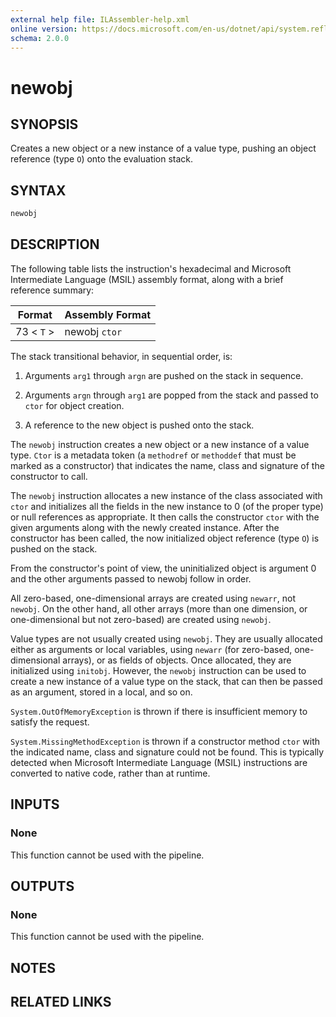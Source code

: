 ```yaml
---
external help file: ILAssembler-help.xml
online version: https://docs.microsoft.com/en-us/dotnet/api/system.reflection.emit.opcodes.newobj
schema: 2.0.0
---
```


# newobj

## SYNOPSIS

Creates a new object or a new instance of a value type, pushing an object reference (type `O`) onto the evaluation stack.

## SYNTAX

```powershell
newobj
```

## DESCRIPTION

The following table lists the instruction's hexadecimal and Microsoft Intermediate Language (MSIL) assembly format, along with a brief reference summary:

| Format     | Assembly Format |
| ---------- | --------------- |
| 73 < `T` > | newobj `ctor`   |

 The stack transitional behavior, in sequential order, is:

1.  Arguments `arg1` through `argn` are pushed on the stack in sequence.

2.  Arguments `argn` through `arg1` are popped from the stack and passed to `ctor` for object creation.

3.  A reference to the new object is pushed onto the stack.

 The `newobj` instruction creates a new object or a new instance of a value type. `Ctor` is a metadata token (a `methodref` or `methoddef` that must be marked as a constructor) that indicates the name, class and signature of the constructor to call.

 The `newobj` instruction allocates a new instance of the class associated with `ctor` and initializes all the fields in the new instance to 0 (of the proper type) or null references as appropriate. It then calls the constructor `ctor` with the given arguments along with the newly created instance. After the constructor has been called, the now initialized object reference (type `O`) is pushed on the stack.

 From the constructor's point of view, the uninitialized object is argument 0 and the other arguments passed to newobj follow in order.

 All zero-based, one-dimensional arrays are created using `newarr`, not `newobj`. On the other hand, all other arrays (more than one dimension, or one-dimensional but not zero-based) are created using `newobj`.

 Value types are not usually created using `newobj`. They are usually allocated either as arguments or local variables, using `newarr` (for zero-based, one-dimensional arrays), or as fields of objects. Once allocated, they are initialized using `initobj`. However, the `newobj` instruction can be used to create a new instance of a value type on the stack, that can then be passed as an argument, stored in a local, and so on.

 `System.OutOfMemoryException` is thrown if there is insufficient memory to satisfy the request.

 `System.MissingMethodException` is thrown if a constructor method `ctor` with the indicated name, class and signature could not be found. This is typically detected when Microsoft Intermediate Language (MSIL) instructions are converted to native code, rather than at runtime.

## INPUTS

### None

This function cannot be used with the pipeline.

## OUTPUTS

### None

This function cannot be used with the pipeline.

## NOTES

## RELATED LINKS
